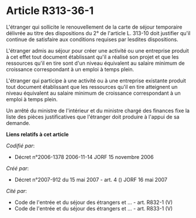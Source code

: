 # Article R313-36-1

L'étranger qui sollicite le renouvellement de la carte de séjour temporaire délivrée au titre des dispositions du 2° de
l'article L. 313-10 doit justifier qu'il continue de satisfaire aux conditions requises par lesdites dispositions.

L'étranger admis au séjour pour créer une activité ou une entreprise produit à cet effet tout document établissant qu'il a
réalisé son projet et que les ressources qu'il en tire sont d'un niveau équivalent au salaire minimum de croissance
correspondant à un emploi à temps plein.

L'étranger qui participe à une activité ou à une entreprise existante produit tout document établissant que les ressources
qu'il en tire atteignent un niveau équivalent au salaire minimum de croissance correspondant à un emploi à temps plein.

Un arrêté du ministre de l'intérieur et du ministre chargé des finances fixe la liste des pièces justificatives que
l'étranger doit produire à l'appui de sa demande.

**Liens relatifs à cet article**

_Codifié par_:

  - Décret n°2006-1378 2006-11-14 JORF 15 novembre 2006

_Créé par_:

  - Décret n°2007-912 du 15 mai 2007 - art. 4 () JORF 16 mai 2007

_Cité par_:

  - Code de l'entrée et du séjour des étrangers et ... - art. R832-1 (V)
  - Code de l'entrée et du séjour des étrangers et ... - art. R833-1 (V)

